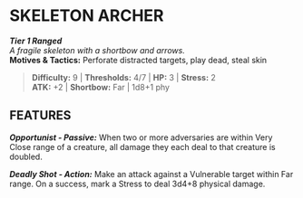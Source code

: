 # SKELETON ARCHER

***Tier 1 Ranged***  
*A fragile skeleton with a shortbow and arrows.*  
**Motives & Tactics:** Perforate distracted targets, play dead, steal skin

> **Difficulty:** 9 | **Thresholds:** 4/7 | **HP:** 3 | **Stress:** 2  
> **ATK:** +2 | **Shortbow:** Far | 1d8+1 phy  

## FEATURES

***Opportunist - Passive:*** When two or more adversaries are within Very Close range of a creature, all damage they each deal to that creature is doubled.

***Deadly Shot - Action:*** Make an attack against a Vulnerable target within Far range. On a success, mark a Stress to deal 3d4+8 physical damage.
